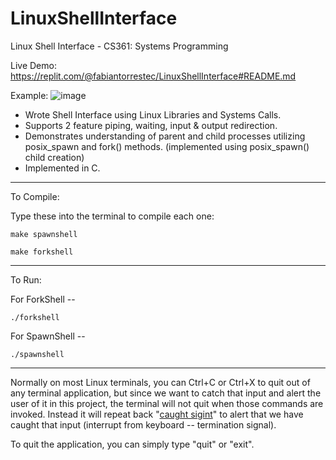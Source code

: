# LinuxShellInterface
Linux Shell Interface - CS361: Systems Programming

Live Demo: https://replit.com/@fabiantorrestec/LinuxShellInterface#README.md

Example: ![image](https://github.com/fabiantorrestech/LinuxShellInterface/assets/46858378/98de992d-9b9e-414f-911d-14c14a4ae200)

- Wrote Shell Interface using Linux Libraries and Systems Calls. 
- Supports 2 feature piping, waiting, input & output redirection. 
- Demonstrates understanding of parent and child processes utilizing posix_spawn and fork() methods. (implemented using posix_spawn() child creation)
- Implemented in C.

----------------
To Compile:

Type these into the terminal to compile each one:

    make spawnshell
    
    make forkshell
    
----------------
To Run: 

For ForkShell -- 

    ./forkshell

For SpawnShell --

    ./spawnshell

----------------
Normally on most Linux terminals, you can Ctrl+C or Ctrl+X to quit out of any terminal application, but since we want to catch that input and alert the user of it in this project, the terminal will not quit when those commands are invoked. Instead it will repeat back "[caught sigint](https://man7.org/linux/man-pages/man7/signal.7.html)" to alert that we have caught that input (interrupt from keyboard -- termination signal).

To quit the application, you can simply type "quit" or "exit".
